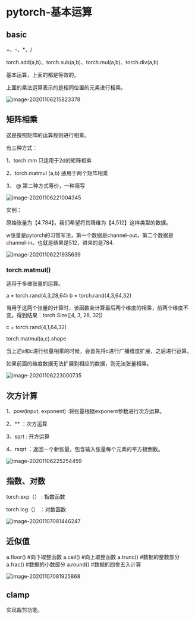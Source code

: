 # pytorch-基本运算

## basic

+、-、*、/

torch.add(a,b)、torch.sub(a,b)、torch.mul(a,b)、torch.div(a,b)

基本运算，上面的都是等效的。

上面的乘法运算表示的是相同位置的元素进行相乘。

![image-20201106215823378](https://cdn.jsdelivr.net/gh/rts-coder/pytorch-learning/img/2sncwgm96MZYRua.png)

## 矩阵相乘

这是按照矩阵的运算规则进行相乘。

有三种方式：

1、torch.mm     只适用于2d的矩阵相乘

2、torch.matmul (a,b)     适用于两个矩阵相乘

3、 @            第二种方式等价，一种简写

![image-20201106221004345](https://cdn.jsdelivr.net/gh/rts-coder/pytorch-learning/img/OWzbSAwcCeIM8qX.png)

实例：

原始张量为【4.784】，我们希望将其降维为【4,512】这样类型的数据。

w张量是pytorch的习惯写法，第一个数据是channel-out，第二个数据是channel-in。也就是结果是512，进来的是784.

![image-20201106221935639](https://cdn.jsdelivr.net/gh/rts-coder/pytorch-learning/img/zjcICLdeMFsAxwn.png)

### torch.matmul()

适用于多维张量的运算。

a = torch.rand(4,3,28,64)
b = torch.rand(4,3,64,32)

当用于这两个张量的计算时，该函数会计算最后两个维度的相乘，前两个维度不变。得到结果：torch.Size([4, 3, 28, 32])

c = torch.rand(4,1,64,32)

torch.matmul(a,c).shape

当上述a和c进行张量相乘的时候，会首先将c进行广播维度扩展，之后进行运算。

如果前面的维度数据无法扩展到相应的数据，则无法张量相乘。

![image-20201106223000735](https://cdn.jsdelivr.net/gh/rts-coder/pytorch-learning/img/gZEGJr6Pws9c1MQ.png)

## 次方计算

1、pow(input, exponent)     :将张量根据exponent参数进行次方运算。

2、**      ：次方运算

3、sqrt  :  开方运算

4、rsqrt  ：返回一个新张量，包含输入张量每个元素的平方根倒数。

![image-20201106225254459](https://i.loli.net/2020/11/06/i8cUwXHOshbILmz.png)

## 指数、对数

torch.exp（） :  指数函数

torch.log（）   ：对数函数

![image-20201107081446247](https://cdn.jsdelivr.net/gh/rts-coder/pytorch-learning/img/6LsnFAKr2JO84ha.png)

## 近似值

a.floor()			 #向下取整函数
a.ceil()				 #向上取整函数
a.trunc() 			#数据的整数部分
a.frac() 				#数据的小数部分
a.round()             #数据的四舍五入计算

![image-20201107081925868](https://cdn.jsdelivr.net/gh/rts-coder/pytorch-learning/img/8EJ51ARIPVkWdh2.png)

## clamp

实现裁剪功能。